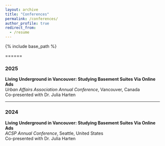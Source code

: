 ```yaml
---
layout: archive
title: "Conferences"
permalink: /conferences/
author_profile: true
redirect_from:
  - /resume
---
```


{% include base_path %}

======
### 2025

**Living Underground in Vancouver: Studying Basement Suites Via Online Ads**  
*Urban Affairs Association Annual Conference*, Vancouver, Canada  
Co-presented with Dr. Julia Harten

---

### 2024

**Living Underground in Vancouver: Studying Basement Suites Via Online Ads**  
*ACSP Annual Conference*, Seattle, United States  
Co-presented with Dr. Julia Harten

